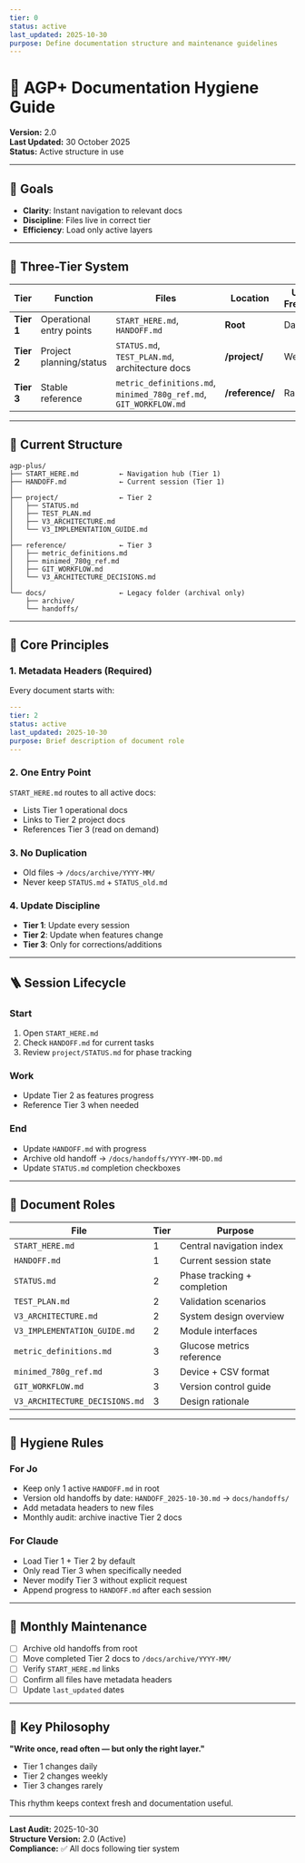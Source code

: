 ```yaml
---
tier: 0
status: active
last_updated: 2025-10-30
purpose: Define documentation structure and maintenance guidelines
---
```


# 📁 AGP+ Documentation Hygiene Guide

**Version:** 2.0  
**Last Updated:** 30 October 2025  
**Status:** Active structure in use

---

## 🎯 Goals

- **Clarity**: Instant navigation to relevant docs
- **Discipline**: Files live in correct tier
- **Efficiency**: Load only active layers

---

## 🧩 Three-Tier System

| Tier | Function | Files | Location | Update Frequency |
|------|----------|-------|----------|------------------|
| **Tier 1** | Operational entry points | `START_HERE.md`, `HANDOFF.md` | **Root** | Daily |
| **Tier 2** | Project planning/status | `STATUS.md`, `TEST_PLAN.md`, architecture docs | **/project/** | Weekly |
| **Tier 3** | Stable reference | `metric_definitions.md`, `minimed_780g_ref.md`, `GIT_WORKFLOW.md` | **/reference/** | Rarely |

---

## 📂 Current Structure

```
agp-plus/
├── START_HERE.md          ← Navigation hub (Tier 1)
├── HANDOFF.md             ← Current session (Tier 1)
│
├── project/               ← Tier 2
│   ├── STATUS.md
│   ├── TEST_PLAN.md
│   ├── V3_ARCHITECTURE.md
│   └── V3_IMPLEMENTATION_GUIDE.md
│
├── reference/             ← Tier 3
│   ├── metric_definitions.md
│   ├── minimed_780g_ref.md
│   ├── GIT_WORKFLOW.md
│   └── V3_ARCHITECTURE_DECISIONS.md
│
└── docs/                  ← Legacy folder (archival only)
    ├── archive/
    └── handoffs/
```

---

## 🧭 Core Principles

### 1. Metadata Headers (Required)

Every document starts with:
```yaml
---
tier: 2
status: active
last_updated: 2025-10-30
purpose: Brief description of document role
---
```

### 2. One Entry Point

`START_HERE.md` routes to all active docs:
- Lists Tier 1 operational docs
- Links to Tier 2 project docs
- References Tier 3 (read on demand)

### 3. No Duplication

- Old files → `/docs/archive/YYYY-MM/`
- Never keep `STATUS.md` + `STATUS_old.md`

### 4. Update Discipline

- **Tier 1**: Update every session
- **Tier 2**: Update when features change
- **Tier 3**: Only for corrections/additions

---

## 🪜 Session Lifecycle

### Start
1. Open `START_HERE.md`
2. Check `HANDOFF.md` for current tasks
3. Review `project/STATUS.md` for phase tracking

### Work
- Update Tier 2 as features progress
- Reference Tier 3 when needed

### End
- Update `HANDOFF.md` with progress
- Archive old handoff → `/docs/handoffs/YYYY-MM-DD.md`
- Update `STATUS.md` completion checkboxes

---

## 🧱 Document Roles

| File | Tier | Purpose |
|------|------|---------|
| `START_HERE.md` | 1 | Central navigation index |
| `HANDOFF.md` | 1 | Current session state |
| `STATUS.md` | 2 | Phase tracking + completion |
| `TEST_PLAN.md` | 2 | Validation scenarios |
| `V3_ARCHITECTURE.md` | 2 | System design overview |
| `V3_IMPLEMENTATION_GUIDE.md` | 2 | Module interfaces |
| `metric_definitions.md` | 3 | Glucose metrics reference |
| `minimed_780g_ref.md` | 3 | Device + CSV format |
| `GIT_WORKFLOW.md` | 3 | Version control guide |
| `V3_ARCHITECTURE_DECISIONS.md` | 3 | Design rationale |

---

## 🧼 Hygiene Rules

### For Jo
- Keep only 1 active `HANDOFF.md` in root
- Version old handoffs by date: `HANDOFF_2025-10-30.md` → `docs/handoffs/`
- Add metadata headers to new files
- Monthly audit: archive inactive Tier 2 docs

### For Claude
- Load Tier 1 + Tier 2 by default
- Only read Tier 3 when specifically needed
- Never modify Tier 3 without explicit request
- Append progress to `HANDOFF.md` after each session

---

## 🔁 Monthly Maintenance

- [ ] Archive old handoffs from root
- [ ] Move completed Tier 2 docs to `/docs/archive/YYYY-MM/`
- [ ] Verify `START_HERE.md` links
- [ ] Confirm all files have metadata headers
- [ ] Update `last_updated` dates

---

## 📌 Key Philosophy

**"Write once, read often — but only the right layer."**

- Tier 1 changes daily
- Tier 2 changes weekly  
- Tier 3 changes rarely

This rhythm keeps context fresh and documentation useful.

---

**Last Audit:** 2025-10-30  
**Structure Version:** 2.0 (Active)  
**Compliance:** ✅ All docs following tier system

